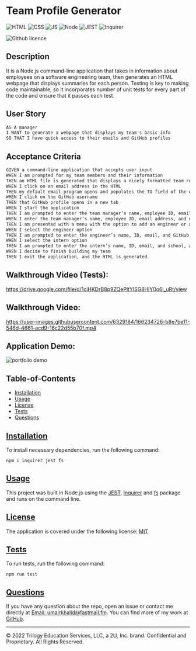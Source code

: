 # Team Profile Generator

![HTML](https://img.shields.io/badge/-HTML-red) ![CSS](https://img.shields.io/badge/-CSS-blue) ![JS](https://img.shields.io/badge/-JS-yellow) ![Node](https://img.shields.io/badge/-Node-brightgreen)
![JEST](https://img.shields.io/badge/-JEST-darkred) ![Inquirer](https://img.shields.io/badge/-Inquirer-pink)

![Github licence](https://img.shields.io/badge/license-MIT-blue)


## Description

It is a Node.js command-line application that takes in information about employees on a software engineering team, then generates an HTML webpage that displays summaries for each person. Testing is key to making code maintainable, so it incorporates number of unit tests for every part of the code and ensure that it passes each test.

## User Story

```md
AS A manager
I WANT to generate a webpage that displays my team's basic info
SO THAT I have quick access to their emails and GitHub profiles
```

## Acceptance Criteria

```md
GIVEN a command-line application that accepts user input
WHEN I am prompted for my team members and their information
THEN an HTML file is generated that displays a nicely formatted team roster based on user input
WHEN I click on an email address in the HTML
THEN my default email program opens and populates the TO field of the email with the address
WHEN I click on the GitHub username
THEN that GitHub profile opens in a new tab
WHEN I start the application
THEN I am prompted to enter the team manager’s name, employee ID, email address, and office number
WHEN I enter the team manager’s name, employee ID, email address, and office number
THEN I am presented with a menu with the option to add an engineer or an intern or to finish building my team
WHEN I select the engineer option
THEN I am prompted to enter the engineer’s name, ID, email, and GitHub username, and I am taken back to the menu
WHEN I select the intern option
THEN I am prompted to enter the intern’s name, ID, email, and school, and I am taken back to the menu
WHEN I decide to finish building my team
THEN I exit the application, and the HTML is generated
```
## Walkthrough Video (Tests):

https://drive.google.com/file/d/1cjHKDrB8p9ZQePltYlSG8HlY0o6l_uRt/view

## Walkthrough Video:

https://user-images.githubusercontent.com/6329184/166234726-b8e7be11-546d-4661-acd9-16c22d55b70f.mp4

## Application Demo:

![portfolio demo](./dist/demo.gif)


## Table-of-Contents
* [Installation](#installation)
* [Usage](#usage)
* [License](#license)
* [Tests](#tests)
* [Questions](#questions)

## [Installation](#table-of-contents)
To install necessary dependencies, run the following command:

```
npm i inquirer jest fs
```

## [Usage](#table-of-contents)
This project was built in Node.js using the [JEST](), [Inquirer]() and [fs]() package and runs on the command line.

## [License](#table-of-contents)
The application is covered under the following license: [MIT](https://choosealicense.com/licenses/mit/)

## [Tests](#table-of-contents)
To run tests, run the following command:

```
npm run test
```

## [Questions](#table-of-contents)
If you have any question about the repo, open an issue or contact me directly at [Email: umairkhalid@fastmail.fm](mailto:umairkhalid@fastmail.fm).
You can find more of my work at [GitHub](https://github.com/umairkhalid).

---
© 2022 Trilogy Education Services, LLC, a 2U, Inc. brand. Confidential and Proprietary. All Rights Reserved.

